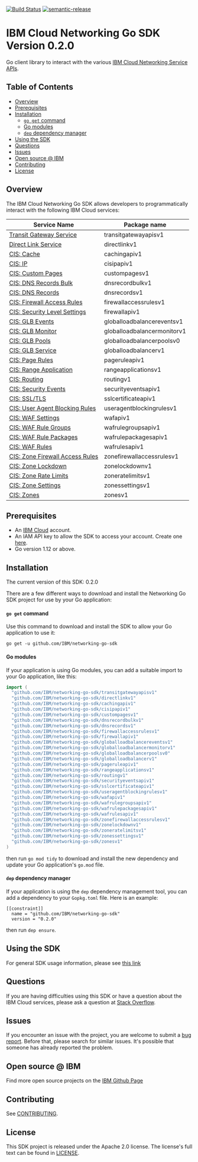 [![Build Status](https://travis.ibm.com/CloudEngineering/go-sdk-template.svg?token=eW5FVD71iyte6tTby8gr&branch=master)](https://travis.ibm.com/CloudEngineering/go-sdk-template.svg?token=eW5FVD71iyte6tTby8gr&branch=master)
[![semantic-release](https://img.shields.io/badge/%20%20%F0%9F%93%A6%F0%9F%9A%80-semantic--release-e10079.svg)](https://github.com/semantic-release/semantic-release)

# IBM Cloud Networking Go SDK Version 0.2.0

Go client library to interact with the various [IBM Cloud Networking Service APIs](https://cloud.ibm.com/apidocs?category=<networking>).

## Table of Contents

<!--
  The TOC below is generated using the `markdown-toc` node package.

      https://github.com/jonschlinkert/markdown-toc

  You should regenerate the TOC after making changes to this file.

      npx markdown-toc -i README.md
  -->

<!-- toc -->

- [Overview](#overview)
- [Prerequisites](#prerequisites)
- [Installation](#installation)
  - [`go get` command](#go-get-command)
  - [Go modules](#go-modules)
  - [`dep` dependency manager](#dep-dependency-manager)
- [Using the SDK](#using-the-sdk)
- [Questions](#questions)
- [Issues](#issues)
- [Open source @ IBM](#open-source--ibm)
- [Contributing](#contributing)
- [License](#license)

<!-- tocstop -->

## Overview

The IBM Cloud Networking Go SDK allows developers to programmatically interact with the following IBM Cloud services:

| Service Name                                                                                   | Package name                |
| ---------------------------------------------------------------------------------------------- | --------------------------- |
| [Transit Gateway Service](https://cloud.ibm.com/docs/transit-gateway)                          | transitgatewayapisv1        |
| [Direct Link Service](https://cloud.ibm.com/apidocs/direct_link?code=go)                       | directlinkv1            |
| [CIS: Cache](https://cloud.ibm.com/apidocs/cis/cache)                                          | cachingapiv1                |
| [CIS: IP](https://cloud.ibm.com/apidocs/cis/ip)                                                | cisipapiv1                  |
| [CIS: Custom Pages](https://cloud.ibm.com/apidocs/cis)                                         | custompagesv1               |
| [CIS: DNS Records Bulk](https://cloud.ibm.com/apidocs/cis/dnsrecords)                          | dnsrecordbulkv1             |
| [CIS: DNS Records](https://cloud.ibm.com/apidocs/cis/dnsrecords)                               | dnsrecordsv1                |
| [CIS: Firewall Access Rules](https://cloud.ibm.com/apidocs/cis/firewall-access-rule)           | firewallaccessrulesv1       |
| [CIS: Security Level Settings](https://cloud.ibm.com/apidocs/cis/security-level-settings)      | firewallapiv1               |
| [CIS: GLB Events](https://cloud.ibm.com/apidocs/cis/glb-events)                                | globalloadbalancereventsv1  |
| [CIS: GLB Monitor](https://cloud.ibm.com/apidocs/cis/glb-monitor)                              | globalloadbalancermonitorv1 |
| [CIS: GLB Pools](https://cloud.ibm.com/apidocs/cis/glb-pool)                                   | globalloadbalancerpoolsv0   |
| [CIS: GLB Service](https://cloud.ibm.com/apidocs/cis/glb)                                      | globalloadbalancerv1        |
| [CIS: Page Rules](https://cloud.ibm.com/apidocs/cis/page-rules)                                | pageruleapiv1               |
| [CIS: Range Application](https://cloud.ibm.com/apidocs/cis/range)                              | rangeapplicationsv1         |
| [CIS: Routing](https://cloud.ibm.com/apidocs/cis/routing)                                      | routingv1                   |
| [CIS: Security Events](https://cloud.ibm.com/apidocs/cis)                                      | securityeventsapiv1         |
| [CIS: SSL/TLS](https://cloud.ibm.com/apidocs/cis/tls)                                          | sslcertificateapiv1         |
| [CIS: User Agent Blocking Rules](https://cloud.ibm.com/apidocs/cis/user-agent-rules)           | useragentblockingrulesv1    |
| [CIS: WAF Settings](https://cloud.ibm.com/apidocs/cis/waf)                                     | wafapiv1                    |
| [CIS: WAF Rule Groups](https://cloud.ibm.com/apidocs/cis/waf-groups)                           | wafrulegroupsapiv1          |
| [CIS: WAF Rule Packages](https://cloud.ibm.com/apidocs/cis/waf-packages)                       | wafrulepackagesapiv1        |
| [CIS: WAF Rules](https://cloud.ibm.com/apidocs/cis/waf-rules)                                  | wafrulesapiv1               |
| [CIS: Zone Firewall Access Rules](https://cloud.ibm.com/apidocs/cis/zone-firewall-access-rule) | zonefirewallaccessrulesv1   |
| [CIS: Zone Lockdown](https://cloud.ibm.com/apidocs/cis/zone-lockdown)                          | zonelockdownv1              |
| [CIS: Zone Rate Limits](https://cloud.ibm.com/apidocs/cis)                                     | zoneratelimitsv1            |
| [CIS: Zone Settings](https://cloud.ibm.com/apidocs/cis/zonesettings)                           | zonessettingsv1             |
| [CIS: Zones](https://cloud.ibm.com/apidocs/cis/zones)                                          | zonesv1                     |

## Prerequisites

[ibm-cloud-onboarding]: https://cloud.ibm.com/registration

- An [IBM Cloud][ibm-cloud-onboarding] account.
- An IAM API key to allow the SDK to access your account. Create one [here](https://cloud.ibm.com/iam/apikeys).
- Go version 1.12 or above.

## Installation

The current version of this SDK: 0.2.0

There are a few different ways to download and install the Networking Go SDK project for use by your
Go application:

#### `go get` command

Use this command to download and install the SDK to allow your Go application to
use it:

```
go get -u github.com/IBM/networking-go-sdk
```

#### Go modules

If your application is using Go modules, you can add a suitable import to your
Go application, like this:

```go
import (
  "github.com/IBM/networking-go-sdk/transitgatewayapisv1"
  "github.com/IBM/networking-go-sdk/directlinkv1"
  "github.com/IBM/networking-go-sdk/cachingapiv1"
  "github.com/IBM/networking-go-sdk/cisipapiv1"
  "github.com/IBM/networking-go-sdk/custompagesv1"
  "github.com/IBM/networking-go-sdk/dnsrecordbulkv1"
  "github.com/IBM/networking-go-sdk/dnsrecordsv1"
  "github.com/IBM/networking-go-sdk/firewallaccessrulesv1"
  "github.com/IBM/networking-go-sdk/firewallapiv1"
  "github.com/IBM/networking-go-sdk/globalloadbalancereventsv1"
  "github.com/IBM/networking-go-sdk/globalloadbalancermonitorv1"
  "github.com/IBM/networking-go-sdk/globalloadbalancerpoolsv0"
  "github.com/IBM/networking-go-sdk/globalloadbalancerv1"
  "github.com/IBM/networking-go-sdk/pageruleapiv1"
  "github.com/IBM/networking-go-sdk/rangeapplicationsv1"
  "github.com/IBM/networking-go-sdk/routingv1"
  "github.com/IBM/networking-go-sdk/securityeventsapiv1"
  "github.com/IBM/networking-go-sdk/sslcertificateapiv1"
  "github.com/IBM/networking-go-sdk/useragentblockingrulesv1"
  "github.com/IBM/networking-go-sdk/wafapiv1"
  "github.com/IBM/networking-go-sdk/wafrulegroupsapiv1"
  "github.com/IBM/networking-go-sdk/wafrulepackagesapiv1"
  "github.com/IBM/networking-go-sdk/wafrulesapiv1"
  "github.com/IBM/networking-go-sdk/zonefirewallaccessrulesv1"
  "github.com/IBM/networking-go-sdk/zonelockdownv1"
  "github.com/IBM/networking-go-sdk/zoneratelimitsv1"
  "github.com/IBM/networking-go-sdk/zonessettingsv1"
  "github.com/IBM/networking-go-sdk/zonesv1"
)
```

then run `go mod tidy` to download and install the new dependency and update your Go application's
`go.mod` file.

#### `dep` dependency manager

If your application is using the `dep` dependency management tool, you can add a dependency
to your `Gopkg.toml` file. Here is an example:

```
[[constraint]]
  name = "github.com/IBM/networking-go-sdk"
  version = "0.2.0"

```

then run `dep ensure`.

## Using the SDK

For general SDK usage information, please see [this link](https://github.com/IBM/ibm-cloud-sdk-common/blob/master/README.md)

## Questions

If you are having difficulties using this SDK or have a question about the IBM Cloud services,
please ask a question at
[Stack Overflow](http://stackoverflow.com/questions/ask?tags=ibm-cloud).

## Issues

If you encounter an issue with the project, you are welcome to submit a
[bug report](github.com/IBM/networking-go-sdk/issues).
Before that, please search for similar issues. It's possible that someone has already reported the problem.

## Open source @ IBM

Find more open source projects on the [IBM Github Page](http://ibm.github.io/)

## Contributing

See [CONTRIBUTING](CONTRIBUTING.md).

## License

This SDK project is released under the Apache 2.0 license.
The license's full text can be found in [LICENSE](LICENSE).
